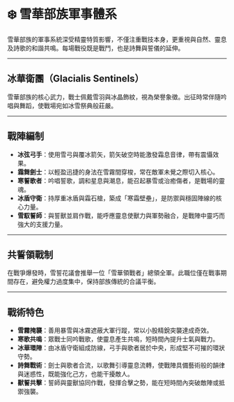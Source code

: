 # ❄️ 雪華部族軍事體系

雪華部族的軍事系統深受精靈特質影響，不僅注重戰技本身，更重視與自然、靈息及詩歌的和諧共鳴。每場戰役既是戰鬥，也是詩舞與誓儀的延伸。

---

## 冰華衛團（Glacialis Sentinels）

雪華部族的核心武力，戰士佩戴雪羽與冰晶飾紋，視為榮譽象徵。出征時常伴隨吟唱與舞蹈，使戰場宛如冰雪祭典般莊嚴。

---

## 戰陣編制

- **冰弦弓手**：使用雪弓與覆冰箭矢，箭矢破空時能激發霜息音律，帶有震懾效果。  
- **霜舞劍士**：以輕盈迅捷的身法在雪霧間穿梭，常在敵軍未覺之際切入核心。  
- **寒誓歌者**：吟唱誓歌，調和星息與潮息，能召起暴雪或治癒傷者，是戰場的靈魂。  
- **冰盾守衛**：持厚重冰盾與霜石槍，築成「寒霜壁壘」，是防禦與穩固陣線的核心力量。  
- **雪馭誓師**：與誓獸並肩作戰，能呼應靈息使獸力與軍勢融合，是戰陣中靈巧而強大的支援力量。  

---

## 共誓領戰制

在戰爭爆發時，雪誓花議會推舉一位「雪華領戰者」總領全軍。此職位僅在戰事期間存在，避免權力過度集中，保持部族傳統的合議平衡。

---

## 戰術特色

- **雪霧掩襲**：善用暴雪與冰霧遮蔽大軍行蹤，常以小股精銳突襲達成奇效。  
- **寒歌共鳴**：眾戰士同吟戰歌，使靈息產生共鳴，短時間內提升士氣與戰力。  
- **冰華環陣**：由冰盾守衛組成防線，弓手與歌者居於中央，形成堅不可摧的環狀守勢。  
- **詩舞戰術**：劍士與歌者合流，以歌舞引導靈息流轉，使戰陣具備藝術般的韻律與迷惑性，既能強化己方，也能干擾敵人。  
- **獸誓共擊**：誓師與靈獸協同作戰，發揮合擊之勢，能在短時間內突破敵陣或抵禦強襲。  
